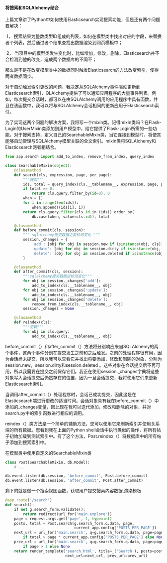 #### 将搜索和SQLAlchemy结合

​	上篇文章讲了Python中如何使用Elasticsearch实现搜索功能，但是还有两个问题要解决：

​	1， 搜索结果为整数类型ID组成的列表，如何在模型类中找出对应的字段，来替换者个列表，然后通过者个结果查找出数据渲染到网页模板中；

​	2， 当项目中的模型类发生变化时，比如增加，修改，删除，Elasticsearch并不会检测到他的改变，造成两个数据库的不同不；

​	那么是不是在改变模型类中的数据同时触发Elasticsearch的方法改变索引，使得两者数据同步。

​	对于自动触发索引更改的问题，我决定从SQLAlchemy事件驱动更新到Elasticsearch索引，QLAlchemy提供了可以通知应用程序的大量事件列表。例如，每次提交会话时，都可以在由SQLAlchemy调用的应用程序中具有函数，并且在该函数中，我可以将与SQLAlchemy会话相同的更新应用于Elasticsearch索引。

​	为了实现这两个问题的解决方案，我将写一个mixin类。记得mixin类吗？在Flask-Login的UserMixin类添加到用户模型中，给它提供了Flask-Login所需的一些功能。对于搜索支持，定义自己的SearchableMixin类，当它连接到模型时，将使其能够自动管理与SQLAlchemy模型关联的全文索引。mixin类将SQLAlchemy和Elasticsearch两者相结合。

``` python
from app.search import add_to_index, remove_from_index, query_index

class SearchableMixin(object):
    @classmethod
    def search(cls, expression, page, per_page):
        """搜索"""
        ids, total = query_index(cls.__tablename__, expression, page, per_page)
        if total == 0:
            return cls.query.filter_by(id=0), 0
        when = []
        for i in range(len(ids)):
            when.append((ids[i], i))
        return cls.query.filter(cls.id.in_(ids)).order_by(
            db.case(when, value=cls.id)), total

    @classmethod
    def before_commit(cls, session):
        """ sqlalchemy提交数据之前检测变化 """
        session._changes = {
            'add': [obj for obj in session.new if isinstance(obj, cls)],
            'update': [obj for obj in session.dirty if isinstance(obj, cls)],
            'delete': [obj for obj in session.deleted if isinstance(obj, cls)]
        }

    @classmethod
    def after_commit(cls, session):
        """sqlalchemy提交数据后检测变化"""
        for obj in session._changes['add']:
            add_to_index(cls.__tablename__, obj)
        for obj in session._changes['update']:
            add_to_index(cls.__tablename__, obj)
        for obj in session._changes['delete']:
            remove_from_index(cls.__tablename__, obj)
        session._changes = None

    @classmethod
    def reindex(cls):
        """更新"""
        for obj in cls.query:
            add_to_index(cls.__tablename__, obj)
```

​	before_commit（）和after_commit（）方法将分别响应来自SQLAlchemy的两个事件，这两个事件分别在提交发生之前和之后触发。之前的处理程序很有用，因为会话尚未提交，所以我可以查看它并找出将要添加，修改和删除的对象，分别为session.new，session.dirty和session.deleted 。这些对象在会话提交后不再可用，所以我需要在提交之前保存它们。我正在使用session._changes字典将这些对象写入会话提交后仍然存在的位置，因为一旦会话提交，我将使用它们来更新Elasticsearch索引。

​	当调用after_commit（）处理程序时，会话已成功提交，因此这是在Elasticsearch端进行更改的适当时间。会话对象具有我在before_commit（）中添加的_changes变量，因此现在我可以迭代添加，修改和删除的对象，并对search.py中的索引函数进行相应的调用。

​	reindex（）类方法是一个简单的辅助方法，您可以使用它来刷新索引并使用关系端的所有数据。您看到我在上面的Python shell会话中执行类似的操作，将所有帖子初始加载到测试索引中。有了这个方法，Post.reindex（）将数据库中的所有帖子添加到搜索索引中。

在模型类中使用自定义的SearchableMixin类

``` python
class Post(SearchableMixin, db.Model):
    # ...

db.event.listen(db.session, 'before_commit', Post.before_commit)
db.event.listen(db.session, 'after_commit', Post.after_commit)
```

剩下的就是做一个搜索视图函数，获取用户提交搜索内容数据,渲染模板

``` python
@app.route('/search')
def search():
    if not g.search_form.validate():
        return redirect(url_for('main.explore'))
    page = request.args.get('page', 1, type=int)
    posts, total = Post.search(g.search_form.q.data, page,
                               current_app.config['POSTS_PER_PAGE'])
    next_url = url_for('main.search', q=g.search_form.q.data, page=page + 1) \
        if total > page * current_app.config['POSTS_PER_PAGE'] else None
    prev_url = url_for('main.search', q=g.search_form.q.data, page=page - 1) \
        if page > 1 else None
    return render_template('search.html', title=_('Search'), posts=posts,
                           next_url=next_url, prev_url=prev_url)
```

